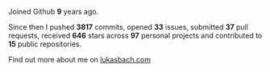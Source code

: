 Joined Github **9** years ago.

Since then I pushed **3817** commits, opened **33** issues, submitted **37** pull requests, received **646** stars across **97** personal projects and contributed to **15** public repositories.

Find out more about me on [lukasbach.com](https://lukasbach.com)
